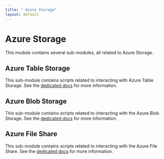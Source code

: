 ```yaml
---
title: " Azure Storage"
layout: default
---
```


# Azure Storage

This module contains several sub-modules, all related to Azure Storage.

## Azure Table Storage

This sub-module contains scripts related to interacting with Azure Table Storage.
See the [dedicated docs](./azure-storage-table) for more information.

## Azure Blob Storage

This sub-module contains scripts related to interacting with the Azure Blob Storage.
See the [dedicated docs](./azure-storage-blob) for more information.

## Azure File Share

This sub-module contains scripts related to interacting with the Azure File Share.
See the [dedicated docs](./azure-storage-fileshare) for more information.
